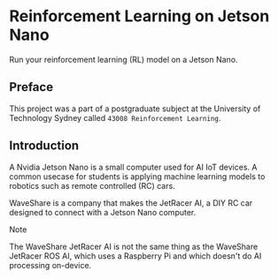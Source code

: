 # Reinforcement Learning on Jetson Nano

Run your reinforcement learning (RL) model on a Jetson Nano.

## Preface

This project was a part of a postgraduate subject at the University of Technology Sydney called `43008 Reinforcement Learning`.

## Introduction

A Nvidia Jetson Nano is a small computer used for AI IoT devices. A common usecase for students is applying machine learning models to robotics such as remote controlled (RC) cars.

WaveShare is a company that makes the JetRacer AI, a DIY RC car designed to connect with a Jetson Nano computer.

> [!NOTE]
> The WaveShare JetRacer AI is not the same thing as the WaveShare JetRacer ROS AI, which uses a Raspberry Pi and which doesn't do AI processing on-device.
